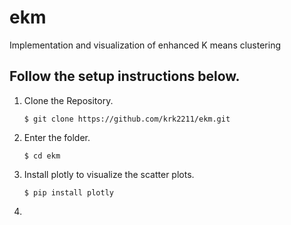 # ekm
Implementation and visualization of enhanced K means clustering

## Follow the setup instructions below.
1.  Clone the Repository.
    ```
    $ git clone https://github.com/krk2211/ekm.git
    ```

2. Enter the folder.
    ```
    $ cd ekm
    ```
3. Install plotly to visualize the scatter plots.
    ```
	$ pip install plotly
    ```
4. 
